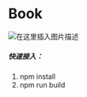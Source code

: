 # Book
![在这里插入图片描述](https://img-blog.csdnimg.cn/20190813201618779.png?x-oss-process=image/watermark,type_ZmFuZ3poZW5naGVpdGk,shadow_10,text_aHR0cHM6Ly9ibG9nLmNzZG4ubmV0L3dlaXhpbl80MTU5MzQwOA==,size_16,color_FFFFFF,t_70)

##### 快速接入：

 1. npm install
 2. npm run build
